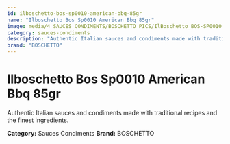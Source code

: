 ```yaml
---
id: ilboschetto-bos-sp0010-american-bbq-85gr
name: "Ilboschetto Bos Sp0010 American Bbq 85gr"
image: media/4 SAUCES CONDIMENTS/BOSCHETTO PICS/IlBoschetto_BOS-SP0010 American BBQ 85gr.png
category: sauces-condiments
description: "Authentic Italian sauces and condiments made with traditional recipes and the finest ingredients."
brand: "BOSCHETTO"
---
```


# Ilboschetto Bos Sp0010 American Bbq 85gr

Authentic Italian sauces and condiments made with traditional recipes and the finest ingredients.

**Category:** Sauces Condiments
**Brand:** BOSCHETTO

